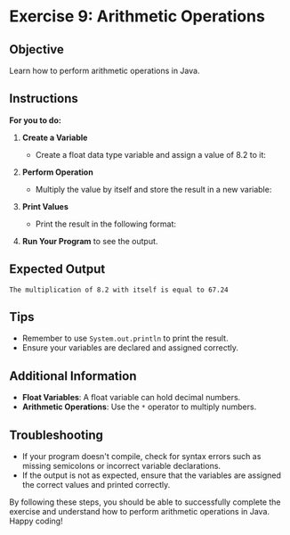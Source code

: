 # Exercise 9: Arithmetic Operations

## Objective
Learn how to perform arithmetic operations in Java.

## Instructions

**For you to do:**

1. **Create a Variable**
    - Create a float data type variable and assign a value of 8.2 to it:


2. **Perform Operation**
    - Multiply the value by itself and store the result in a new variable:


3. **Print Values**
    - Print the result in the following format:


4. **Run Your Program** to see the output.

## Expected Output
```
The multiplication of 8.2 with itself is equal to 67.24
```

## Tips
- Remember to use `System.out.println` to print the result.
- Ensure your variables are declared and assigned correctly.

## Additional Information
- **Float Variables**: A float variable can hold decimal numbers.
- **Arithmetic Operations**: Use the `*` operator to multiply numbers.

## Troubleshooting
- If your program doesn't compile, check for syntax errors such as missing semicolons or incorrect variable declarations.
- If the output is not as expected, ensure that the variables are assigned the correct values and printed correctly.

By following these steps, you should be able to successfully complete the exercise and understand how to perform arithmetic operations in Java. Happy coding!
